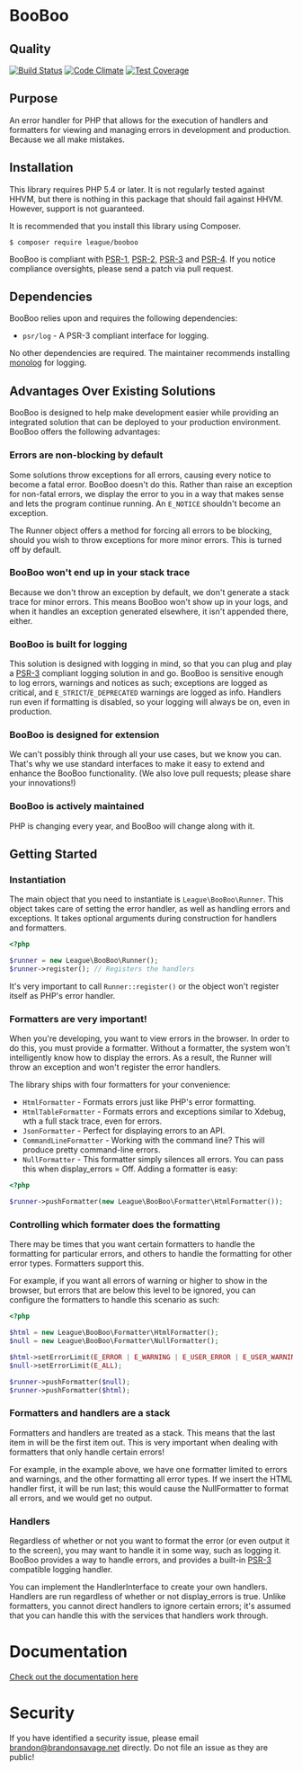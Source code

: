 # BooBoo

## Quality

[![Build Status](https://travis-ci.org/thephpleague/booboo.svg?branch=master)](https://travis-ci.org/thephpleague/booboo)
[![Code Climate](https://codeclimate.com/github/thephpleague/booboo/badges/gpa.svg)](https://codeclimate.com/github/thephpleague/booboo)
[![Test Coverage](https://codeclimate.com/github/thephpleague/booboo/badges/coverage.svg)](https://codeclimate.com/github/thephpleague/booboo)

## Purpose
An error handler for PHP that allows for the execution of handlers and formatters for viewing and managing errors in
development and production. Because we all make mistakes.

## Installation

This library requires PHP 5.4 or later. It is not regularly tested against HHVM, but there is nothing in this package
that should fail against HHVM. However, support is not guaranteed.

It is recommended that you install this library using Composer.

```
$ composer require league/booboo
```

BooBoo is compliant with [PSR-1][], [PSR-2][], [PSR-3][] and [PSR-4][]. If you notice compliance oversights, please
send a patch via pull request.

[PSR-1]: https://github.com/php-fig/fig-standards/blob/master/accepted/PSR-1-basic-coding-standard.md
[PSR-2]: https://github.com/php-fig/fig-standards/blob/master/accepted/PSR-2-coding-style-guide.md
[PSR-3]: https://github.com/php-fig/fig-standards/blob/master/accepted/PSR-3-logger-interface.md
[PSR-4]: https://github.com/php-fig/fig-standards/blob/master/accepted/PSR-4-autoloader.md

## Dependencies

BooBoo relies upon and requires the following dependencies:

* `psr/log` - A PSR-3 compliant interface for logging.

No other dependencies are required. The maintainer recommends installing [monolog][] for logging.

[monolog]: https://github.com/Seldaek/monolog

## Advantages Over Existing Solutions

BooBoo is designed to help make development easier while providing an integrated solution that can be deployed to
your production environment. BooBoo offers the following advantages:

### Errors are non-blocking by default

Some solutions throw exceptions for all errors, causing every notice to become a fatal error. BooBoo doesn't do this.
Rather than raise an exception for non-fatal errors, we display the error to you in a way that makes sense and lets the
program continue running. An `E_NOTICE` shouldn't become an exception.

The Runner object offers a method for forcing all errors to be blocking, should you wish to throw exceptions for more minor errors. This is turned off by default.

### BooBoo won't end up in your stack trace

Because we don't throw an exception by default, we don't generate a stack trace for minor errors. This means BooBoo won't show up in your logs, and when it handles an exception generated elsewhere, it isn't appended there, either.

### BooBoo is built for logging

This solution is designed with logging in mind, so that you can plug and play a [PSR-3][] compliant logging solution in and
go. BooBoo is sensitive enough to log errors, warnings and notices as such; exceptions are logged as critical, and
`E_STRICT`/`E_DEPRECATED` warnings are logged as info. Handlers run even if formatting is disabled, so your logging will
always be on, even in production.

[PSR-3]: https://github.com/php-fig/fig-standards/blob/master/accepted/PSR-3-logger-interface.md

### BooBoo is designed for extension

We can't possibly think through all your use cases, but we know you can. That's why we use standard interfaces to make
it easy to extend and enhance the BooBoo functionality. (We also love pull requests; please share your
innovations!)

### BooBoo is actively maintained

PHP is changing every year, and BooBoo will change along with it. 

## Getting Started

### Instantiation

The main object that you need to instantiate is `League\BooBoo\Runner`. This object takes care of setting the error
handler, as well as handling errors and exceptions. It takes optional arguments during construction for handlers and
formatters.

```php
<?php

$runner = new League\BooBoo\Runner();
$runner->register(); // Registers the handlers
```

It's very important to call `Runner::register()` or the object won't register itself as PHP's error handler.

### Formatters are very important!

When you're developing, you want to view errors in the browser. In order to do this, you must provide a formatter.
Without a formatter, the system won't intelligently know how to display the errors. As a result, the Runner will throw
an exception and won't register the error handlers.

The library ships with four formatters for your convenience:

* `HtmlFormatter` - Formats errors just like PHP's error formatting.
* `HtmlTableFormatter` - Formats errors and exceptions similar to Xdebug, wth a full stack trace, even for errors.
* `JsonFormatter` - Perfect for displaying errors to an API.
* `CommandLineFormatter` - Working with the command line? This will produce pretty command-line errors.
* `NullFormatter` - This formatter simply silences all errors. You can pass this when display_errors = Off.
Adding a formatter is easy:

```php
<?php

$runner->pushFormatter(new League\BooBoo\Formatter\HtmlFormatter());
```

### Controlling which formater does the formatting

There may be times that you want certain formatters to handle the formatting for particular errors, and others to handle
the formatting for other error types. Formatters support this.

For example, if you want all errors of warning or higher to show in the browser, but errors that are below this level
to be ignored, you can configure the formatters to handle this scenario as such:

```php
<?php

$html = new League\BooBoo\Formatter\HtmlFormatter();
$null = new League\BooBoo\Formatter\NullFormatter();

$html->setErrorLimit(E_ERROR | E_WARNING | E_USER_ERROR | E_USER_WARNING);
$null->setErrorLimit(E_ALL);

$runner->pushFormatter($null);
$runner->pushFormatter($html);
```

### Formatters and handlers are a stack

Formatters and handlers are treated as a stack. This means that the last item in will be the first item out. This is
very important when dealing with formatters that only handle certain errors!

For example, in the example above, we have one formatter limited to errors and warnings, and the other formatting all
error types. If we insert the HTML handler first, it will be run last; this would cause the NullFormatter to format all
errors, and we would get no output.

### Handlers

Regardless of whether or not you want to format the error (or even output it to the screen), you may want to handle it
in some way, such as logging it. BooBoo provides a way to handle errors, and provides a built-in [PSR-3][] compatible
logging handler.

[PSR-3]: https://github.com/php-fig/fig-standards/blob/master/accepted/PSR-3-logger-interface.md

You can implement the HandlerInterface to create your own handlers. Handlers are run regardless of whether or not
display_errors is true. Unlike formatters, you cannot direct handlers to ignore certain errors; it's assumed that you
can handle this with the services that handlers work through.

# Documentation

[Check out the documentation here](http://booboo.thephpleague.com/)

# Security

If you have identified a security issue, please email brandon@brandonsavage.net directly. Do not file an issue as they are public!